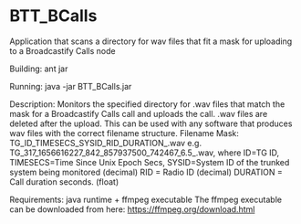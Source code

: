 # BTT_BCalls
Application that scans a directory for wav files that fit a mask for uploading to a Broadcastify Calls node

Building:
ant jar

Running:
java -jar BTT_BCalls.jar

Description:
Monitors the specified directory for .wav files that match the mask for a Broadcastify Calls call and uploads the call.
.wav files are deleted after the upload. This can be used with any software that produces wav files with the correct
filename structure. Filename Mask: TG_ID_TIMESECS_SYSID_RID_DURATION_.wav 
e.g. TG_317_1656616227_842_857937500_742467_6.5_.wav, where 
ID=TG ID, 
TIMESECS=Time Since Unix Epoch Secs,
SYSID=System ID of the trunked system being monitored (decimal)
RID = Radio ID (decimal)
DURATION = Call duration seconds. (float)

Requirements:
java runtime + ffmpeg executable
The ffmpeg executable can be downloaded from here: https://ffmpeg.org/download.html

